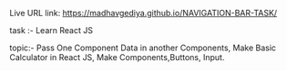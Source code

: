 Live URL link:
https://madhavgediya.github.io/NAVIGATION-BAR-TASK/

task :- Learn React JS

topic:-
        Pass One Component Data in another Components, 
        Make Basic Calculator in React JS,
        Make Components,Buttons, Input.
